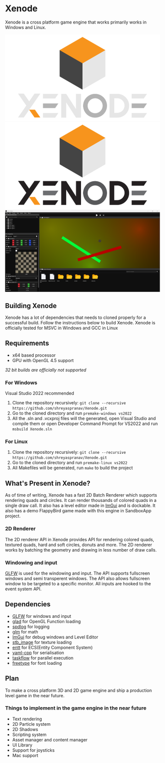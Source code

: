 # Xenode

Xenode is a cross platform game engine that works primarily works in Windows and Linux.

![Xen Editor](Logo_Dark.png "Xenode Logo Light")
![Xen Editor](Logo_Light.png "Xenode Logo Dark")
![Xen Editor](XenEditor.PNG "Xen Editor")

## Building Xenode
Xenode has a lot of dependencies that needs to cloned properly for a successful build. Follow the instructions below to build Xenode. Xenode is officially tested for MSVC in Windows and GCC in Linux

## Requirements
* x64 based processor
* GPU with OpenGL 4.5 support

_32 bit builds are officially not supported_

### For Windows
Visual Studio 2022 recommended <br>
1. Clone the repository recursively: `git clone --recursive https://github.com/shreyaspranav/Xenode.git`
2. Go to the cloned directory and run `premake-windows vs2022`
3. All the .sln and .vcxproj files will the generated, open Visual Studio and compile them or open Developer Command Prompt for VS2022 and run `msbuild Xenode.sln` 

### For Linux
1. Clone the repository recursively: `git clone --recursive https://github.com/shreyaspranav/Xenode.git`
2. Go to the cloned directory and run `premake-linux vs2022`
3. All Makefiles will be generated, run `make` to build the project

## What's Present in Xenode?
As of time of writing, Xenode has a fast 2D Batch Renderer which supports rendering quads and circles. It can render thousands of colored quads in a single draw call. It also has a level editor made in [ImGui](https://github.com/ocornut/imgui) and is dockable. It also has a demo FlappyBird game made with this engine in SandboxApp project.

### 2D Renderer
The 2D renderer API in Xenode provides API for rendering colored quads, textured quads, hard and soft circles, donuts and more. The 2D renderer works by batching the geometry and drawing in less number of draw calls. 

### Windowing and input
[GLFW](https://github.com/glfw/glfw) is used for the windowing and input. The API supports fullscreen windows and  semi transperent windows. The API also allows fullscreen window to be targeted to a specific monitor. All inputs are hooked to the event system API.

## Dependencies
* [GLFW](https://github.com/glfw/glfw) for windows and input
* [glad](gen.glad.sh) for OpenGL Function loading
* [spdlog](https://github.com/gabime/spdlog) for logging
* [glm](https://glm.g-truc.net/0.9.9/index.html) for math 
* [ImGui](https://github.com/ocornut/imgui) for debug windows and Level Editor
* [stb_image](https://github.com/nothings/stb/blob/8b5f1f37b5b75829fc72d38e7b5d4bcbf8a26d55/stb_image.h) for texture loading
* [entt](https://github.com/skypjack/entt) for ECS(Entity Component System)
* [yaml-cpp](https://github.com/jbeder/yaml-cpp) for serialisation
* [taskflow](https://github.com/taskflow/taskflow) for parallel execution
* [freetype](https://github.com/freetype/freetype) for font loading

## Plan
To make a cross platform 3D and 2D game engine and ship a production level game in the near future.

### Things to implement in the game engine in the near future
* Text rendering
* 2D Particle system
* 2D Shadows
* Scripting system
* Asset manager and content manager
* UI Library
* Support for joysticks
* Mac support
